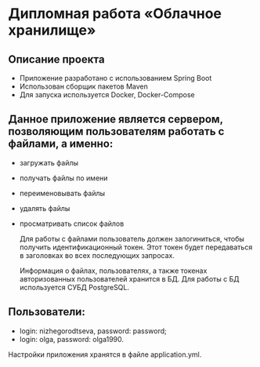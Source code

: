 # Дипломная работа «Облачное хранилище»

## Описание проекта

- Приложение разработано с использованием Spring Boot
- Использован сборщик пакетов Maven
- Для запуска используется Docker, Docker-Compose


## Данное приложение является сервером, позволяющим пользователям работать с файлами, а именно:

- загружать файлы
- получать файлы по имени
- переименовывать файлы
- удалять файлы
- просматривать список файлов

  
  Для работы с файлами пользователь должен залогиниться, чтобы получить идентификационный токен. Этот токен будет передаваться в заголовках во всех последующих запросах.
  
  Информация о файлах, пользователях, а также токенах авторизованных пользователей хранится в БД. Для работы с БД используется СУБД PostgreSQL.

## Пользователи:

  - login: nizhegorodtseva, password: password;
-  login: olga, password: olga1990.

 Настройки приложения хранятся в файле application.yml.
